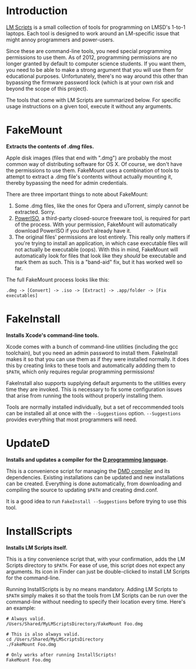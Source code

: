 Introduction
============
[LM Scripts](http://github.com/SyntaxColoring/LM-Scripts) is a small collection of tools for programming on LMSD's 1-to-1 laptops.  Each tool is designed to work around an LM-specific issue that might annoy programmers and power-users.

Since these are command-line tools, you need special programming permissions to use them.  As of 2012, programming permissions are no longer granted by default to computer science students.  If you want them, you need to be able to make a strong argument that you will use them for educational purposes.  Unfortunately, there's no way around this other than bypassing the firmware password lock (which is at your own risk and beyond the scope of this project).

The tools that come with LM Scripts are summarized below.  For specific usage instructions on a given tool, execute it without any arguments.

FakeMount
=========
**Extracts the contents of .dmg files.**

Apple disk images (files that end with ".dmg") are probably the most common way of distributing software for OS X.  Of course, we don't have the permissions to use them.  FakeMount uses a combination of tools to attempt to extract a .dmg file's contents without actually mounting it, thereby bypassing the need for admin credentials.

There are three important things to note about FakeMount:

  1. Some .dmg files, like the ones for Opera and uTorrent, simply cannot be extracted.  Sorry.
  2. [PowerISO](http://www.poweriso.com), a third-party closed-source freeware tool, is required for part of the process.  With your permission, FakeMount will automatically download PowerISO if you don't already have it.
  3. The original files' permissions are lost entirely.  This really only matters if you're trying to install an application, in which case executable files will not actually be executable (oops).  With this in mind, FakeMount will automatically look for files that look like they *should* be executable and mark them as such.  This is a "band-aid" fix, but it has worked well so far.

The full FakeMount process looks like this:

    .dmg -> [Convert] -> .iso -> [Extract] -> .app/folder -> [Fix executables]

FakeInstall
===========
**Installs Xcode's command-line tools.**

Xcode comes with a bunch of command-line utilities (including the gcc toolchain), but you need an admin password to install them.  FakeInstall makes it so that you can use them as if they were installed normally.  It does this by creating links to these tools and automatically addding them to `$PATH`, which only requires regular programming permissions!

FakeInstall also supports supplying default arguments to the utilities every time they are invoked.  This is necessary to fix some configuration issues that arise from running the tools without properly installing them.

Tools are normally installed individually, but a set of reccommended tools can be installed all at once with the `--Suggestions` option.  `--Suggestions` provides everything that most programmers will need.

UpdateD
=======
**Installs and updates a compiler for the [D programming language](http://dlang.org).**

This is a convenience script for managing the [DMD compiler](http://github.com/D-Programming-Language/dmd) and its dependencies.  Existing installations can be updated and new installations can be created.  Everything is done automatically, from downloading and compiling the source to updating `$PATH` and creating dmd.conf.

It is a good idea to run `FakeInstall --Suggestions` before trying to use this tool.

InstallScripts
==============
**Installs LM Scripts itself.**

This is a tiny convenience script that, with your confirmation, adds the LM Scripts directory to `$PATH`.  For ease of use, this script does not expect any arguments.  Its icon in Finder can just be double-clicked to install LM Scripts for the command-line.

Running InstallScripts is by no means mandatory.  Adding LM Scripts to `$PATH` simply makes it so that the tools from LM Scripts can be run over the command-line without needing to specify their location every time.  Here's an example:

    # Always valid.
    /Users/Shared/MyLMScriptsDirectory/FakeMount Foo.dmg
    
    # This is also always valid.
    cd /Users/Shared/MyLMScriptsDirectory
    ./FakeMount Foo.dmg
    
    # Only works after running InstallScripts!
    FakeMount Foo.dmg
